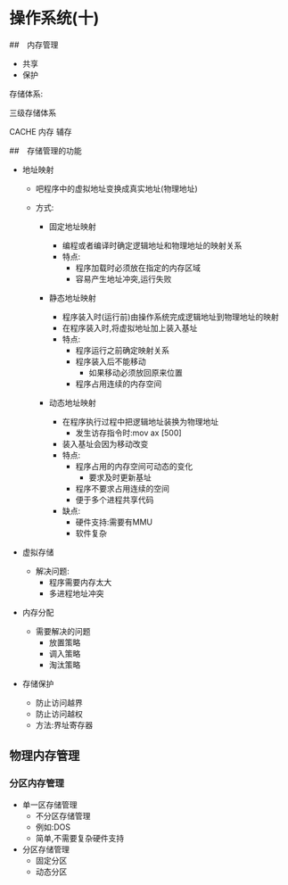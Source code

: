 # 操作系统(十)

##　内存管理

- 共享
- 保护

存储体系:

三级存储体系

CACHE 内存 辅存

##　存储管理的功能

- 地址映射

  - 吧程序中的虚拟地址变换成真实地址(物理地址)

  - 方式:

    - 固定地址映射

      - 编程或者编译时确定逻辑地址和物理地址的映射关系
      - 特点:
        - 程序加载时必须放在指定的内存区域
        - 容易产生地址冲突,运行失败

    - 静态地址映射

      - 程序装入时(运行前)由操作系统完成逻辑地址到物理地址的映射
      - 在程序装入时,将虚拟地址加上装入基址
      - 特点:
        - 程序运行之前确定映射关系
        - 程序装入后不能移动
          - 如果移动必须放回原来位置
        - 程序占用连续的内存空间

    - 动态地址映射

      - 在程序执行过程中把逻辑地址装换为物理地址
        - 发生访存指令时:mov ax [500]
      - 装入基址会因为移动改变
      - 特点:
        - 程序占用的内存空间可动态的变化
          - 要求及时更新基址
        - 程序不要求占用连续的空间
        - 便于多个进程共享代码
      - 缺点:
        - 硬件支持:需要有MMU
        - 软件复杂

      

- 虚拟存储

  - 解决问题:
    - 程序需要内存太大
    - 多进程地址冲突

- 内存分配

  - 需要解决的问题
    - 放置策略
    - 调入策略
    - 淘汰策略

- 存储保护

  - 防止访问越界
  - 防止访问越权
  - 方法:界址寄存器

## 物理内存管理

### 分区内存管理

- 单一区存储管理
  - 不分区存储管理
  - 例如:DOS
  - 简单,不需要复杂硬件支持
- 分区存储管理
  - 固定分区
  - 动态分区



